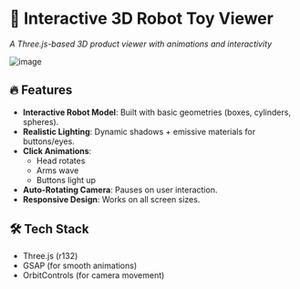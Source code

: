# 🚀 Interactive 3D Robot Toy Viewer  
*A Three.js-based 3D product viewer with animations and interactivity* 

![image](https://github.com/user-attachments/assets/9aa26e94-6f9d-41aa-a19e-63d8f2f41081)


## 🔥 Features  
- **Interactive Robot Model**: Built with basic geometries (boxes, cylinders, spheres).  
- **Realistic Lighting**: Dynamic shadows + emissive materials for buttons/eyes.  
- **Click Animations**:  
  - Head rotates  
  - Arms wave  
  - Buttons light up  
- **Auto-Rotating Camera**: Pauses on user interaction.  
- **Responsive Design**: Works on all screen sizes.  

## 🛠️ Tech Stack  
- Three.js (r132)  
- GSAP (for smooth animations)  
- OrbitControls (for camera movement)  
